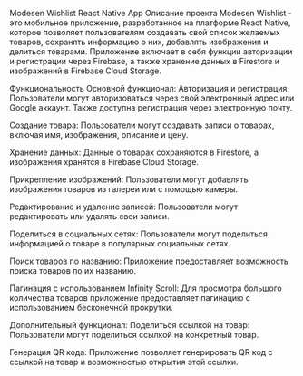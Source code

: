 Modesen Wishlist React Native App Описание проекта Modesen Wishlist - это мобильное приложение, разработанное на платформе React Native, которое позволяет пользователям создавать свой список желаемых товаров, сохранять информацию о них, добавлять изображения и делиться товарами. Приложение включает в себя функции авторизации и регистрации через Firebase, а также хранение данных в Firestore и изображений в Firebase Cloud Storage.

Функциональность Основной функционал: Авторизация и регистрация: Пользователи могут авторизоваться через свой электронный адрес или Google аккаунт. Также доступна регистрация через электронную почту.

Создание товара: Пользователи могут создавать записи о товарах, включая имя, изображения, описание и цену.

Хранение данных: Данные о товарах сохраняются в Firestore, а изображения хранятся в Firebase Cloud Storage.

Прикрепление изображений: Пользователи могут добавлять изображения товаров из галереи или с помощью камеры.

Редактирование и удаление записей: Пользователи могут редактировать или удалять свои записи.

Поделиться в социальных сетях: Пользователи могут поделиться информацией о товаре в популярных социальных сетях.

Поиск товаров по названию: Приложение предоставляет возможность поиска товаров по их названию.

Пагинация с использованием Infinity Scroll: Для просмотра большого количества товаров приложение предоставляет пагинацию с использованием бесконечной прокрутки.

Дополнительный функционал: Поделиться ссылкой на товар: Пользователи могут поделиться ссылкой на конкретный товар.

Генерация QR кода: Приложение позволяет генерировать QR код с ссылкой на товар и возможностью открытия этой ссылки.